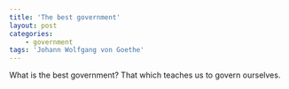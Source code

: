 ```yaml
---
title: 'The best government'
layout: post
categories:
    - government
tags: 'Johann Wolfgang von Goethe'
---
```


What is the best government? That which teaches us to govern ourselves.